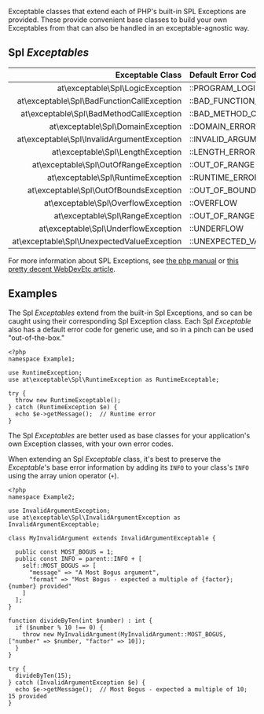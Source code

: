 Exceptable classes that extend each of PHP's built-in SPL Exceptions are provided. These provide convenient base classes to build your own Exceptables from that can also be handled in an exceptable-agnostic way.

## Spl _Exceptables_

| Exceptable Class                           | Default Error Code    | Extends From             |
|-------------------------------------------:|:----------------------|--------------------------|
|           at\exceptable\Spl\LogicException | ::PROGRAM_LOGIC_ERROR | LogicException           |
| at\exceptable\Spl\BadFunctionCallException | ::BAD_FUNCTION_CALL   | BadFunctionCallException |
|   at\exceptable\Spl\BadMethodCallException | ::BAD_METHOD_CALL     | BadMethodCallException   |
|          at\exceptable\Spl\DomainException | ::DOMAIN_ERROR        | DomainException          |
| at\exceptable\Spl\InvalidArgumentException | ::INVALID_ARGUMENT    | InvalidArgumentException |
|          at\exceptable\Spl\LengthException | ::LENGTH_ERROR        | LengthException          |
|      at\exceptable\Spl\OutOfRangeException | ::OUT_OF_RANGE        | OutOfRangeException      |
|         at\exceptable\Spl\RuntimeException | ::RUNTIME_ERROR       | RuntimeException         |
|     at\exceptable\Spl\OutOfBoundsException | ::OUT_OF_BOUNDS       | OutOfBoundsException     |
|        at\exceptable\Spl\OverflowException | ::OVERFLOW            | OverflowException        |
|           at\exceptable\Spl\RangeException | ::OUT_OF_RANGE        | RangeException           |
|       at\exceptable\Spl\UnderflowException | ::UNDERFLOW           | UnderflowException       |
| at\exceptable\Spl\UnexpectedValueException | ::UNEXPECTED_VALUE    | UnexpectedValueException |

For more information about SPL Exceptions, see [the php manual](https://php.net/spl.exceptions) or [this pretty decent WebDevEtc article](https://webdevetc.com/blog/why-you-should-use-spl-exceptions-in-php-for-better-exception-handling).

## Examples

The Spl _Exceptables_ extend from the built-in Spl Exceptions, and so can be caught using their corresponding Spl Exception class. Each Spl _Exceptable_ also has a default error code for generic use, and so in a pinch can be used "out-of-the-box."
```
<?php
namespace Example1;

use RuntimeException;
use at\exceptable\Spl\RuntimeException as RuntimeExceptable;

try {
  throw new RuntimeExceptable();
} catch (RuntimeException $e) {
  echo $e->getMessage();  // Runtime error
}
```

The Spl _Exceptables_ are better used as base classes for your application's own Exception classes, with your own error codes.

When extending an Spl _Exceptable_ class, it's best to preserve the _Exceptable_'s base error information by adding its `INFO` to your class's `INFO` using the array union operator (`+`).
```
<?php
namespace Example2;

use InvalidArgumentException;
use at\exceptable\Spl\InvalidArgumentException as InvalidArgumentExceptable;

class MyInvalidArgument extends InvalidArgumentExceptable {

  public const MOST_BOGUS = 1;
  public const INFO = parent::INFO + [
    self::MOST_BOGUS => [
      "message" => "A Most Bogus argument",
      "format" => "Most Bogus - expected a multiple of {factor}; {number} provided"
    ]
  ];
}

function divideByTen(int $number) : int {
  if ($number % 10 !== 0) {
    throw new MyInvalidArgument(MyInvalidArgument::MOST_BOGUS, ["number" => $number, "factor" => 10]);
  }
}

try {
  divideByTen(15);
} catch (InvalidArgumentException $e) {
  echo $e->getMessage();  // Most Bogus - expected a multiple of 10; 15 provided
}
```
